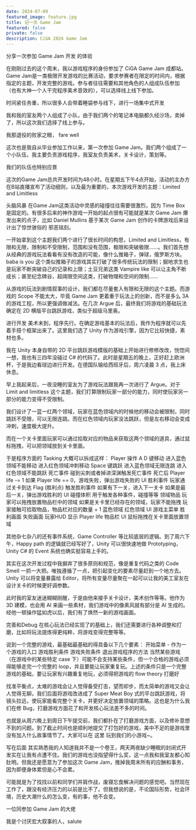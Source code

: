 ```yaml
---
date: 2024-07-09
featured_image: feature.jpg
title: 记一次 Game Jam
featured: false
private: false
description: CiGA 2024 Game Jam
---
```


分享一次参加 Game Jam 开发 的体验

在刚刚过去的这个周末，我以游戏程序的身份参加了 CiGA Game Jam 成都站。Game Jam是一类极限开发游戏的比赛活动，要求参赛者在限定的时间内，根据指定的主题，开发完整的游戏。参与者往往需要和其他角色的人组成队伍参加 （也有大神一个人干完程序美术音效的），可以选择线上线下参加。

时间紧任务重，所以很多人会带着睡袋参与线下，进行一场集中式开发

我和我的室友两个人组成了小队，由于我们两个的笔记本电脑都久经沙场，卖掉了，所以这次我们选择了线上参与。

我那退役的败家之眼， fare well

这次也是我自从毕业参加工作以来，第一次参加 Game Jam。我们两个组成了一个小队伍，我主要负责游戏程序，我室友负责美术，关卡设计，策划等。

我们的队伍也特别应景



这次的Game Jam总共开发时间为48小时。在星期五下午4点开始，活动的主办方在B站直播宣布了活动细则，以及最为重要的，本次游戏开发的主题：Limited and Limitless




头脑风暴
在Game Jam这类活动中灵感的碰撞往往需要很激烈，因为 Time Box 是固定的。有很多后来的神作游戏一开始的起点很有可能就是某次 Game Jam 爆发出来的点子，比如 Daniel Mullins 基于某次 Game Jam 创作的卡牌游戏后来设计出了惊世骇俗的 邪恶铭刻。

 一开始拿到这个主题我们两个进行了很长时间的构思，Limited and Limitless，有限和无限，限制和不受限制，范围和没有范围，极限和突破极限......。我们首先想从经典的游戏玩法看看有没有改造的可能，像什么推箱子，弹球，俄罗斯方块。baba is you 这个类似推箱子的游戏其实打破了很多传统玩法的限制；掘地求生也是玩家不断突破自己的记录和上限；土豆兄弟这类 Vampire like 可以让主角不断成长；甚至纪念碑谷，超阈限空间这类，打破物理和空间的限制......

从游戏的玩法到剧情叙事的设计，我们都在尽量套入有限和无限的这个主题。而游戏的 Scope 不能太大，毕竟 Game Jam 更着重于玩法上的创新，而不是多么 3A 的游戏工程，所以更强调做减法。在几次 Argue 后，最终我们将游戏的基础玩法确定在 2D 横版平台跳跃游戏，类似于超级马里奥。


进行开发
美术未到，程序先行。在确定游戏基本的玩法后，我作为程序就可以先着手搭个框架出来了。这里我们选了 Unity 作为游戏引擎，因为它比较快捷，素材也多。


我在 Unity 本身自带的 2D 平台跳跃游戏模版的基础上开始进行修修改改，恍惚间一想，我也有三四年没碰过 C# 的代码了。此时是星期五的晚上，正好赶上欧洲杯，于是我边看球边进行开发。在德国队输给西班牙后，周六凌晨 3 点，我上床休息。

早上我起来后，一夜没睡的室友为了游戏玩法跟我再一次进行了 Argue。对于 Limit and limitless 这个主题，我们打算限制玩家一部分的能力，同时使玩家另一部分的能力变得不受限制。

我们设计了一蓝一红两个领域，玩家在蓝色领域内的时候他的移动会被限制，同时跳跃不受限，可以无限连跳。而在红色领域内玩家没法跳跃，但是左右移动会变成冲刺，速度极大提升。

而在一个关卡里面玩家可以通过拾取对应的物品来获取这两个领域的道具，通过鼠标拖拽，可以把领域放到关卡里面。



于是程序方面的 Tasking 大概可以拆成这样：
Player 操作
A D 键移动
进入蓝色领域不能移动
进入红色领域冲刺移动
Space 键跳跃
进入蓝色领域无限连跳
进入红色领域不能跳跃
死亡事件
碰到尖刺或者掉进深渊触发死亡事件
死亡后 Player life -= 1
如果 Player life == 0，游戏失败，弹出游戏失败的 UI
胜利事件
玩家通过关卡到达 Flag (胜利点) 触发胜利事件
如果有下一关，进入下一关卡
如果是最后一关，弹出游戏胜利的 UI
碰撞体积
用于触发各种事件，碰撞等等
领域物品
玩家可以拖拽放置物品栏中的领域
如果是关卡里已经存在的领域，玩家不能拖拽
玩家接触可拾取物品，物品栏对应的数量 + 1
蓝色领域
红色领域
UI
游戏主菜单
胜利画面
失败画面
玩家HUD
显示 Player life
物品栏 UI
鼠标拖拽在关卡里面放置领域

其他杂七杂八的还有事件系统，Game Controller 等比较底层的逻辑。到了周六下午，Happy path 的逻辑就已经写好了，Unity 可以很快速地做 Prototyping，Unity C# 的 Event 系统也确实挺容易上手的。

其实在这次开发过程中我摒弃了很多原则和规范，像是重复代码之类的 Code Smell 一抓一大把。唯独遵循了一点，把引起变化的要素尽量赶到一个地方去。Unity 可以将变量暴露给 Editor，将所有变量尽量聚在一起可以让我的美工室友在设计关卡的时候更好调参数。

此时我的室友迷迷糊糊刚醒，于是由他来接手关卡设计，美术创作等等。他作为 3D 建模，也会用 AI 来画一些素材，我们游戏中的像素风就有部分是 AI 生成的。经他一顿操作猛如虎以后，我们有了焕然一新的游戏画面。




完善和Debug
在核心玩法已经实现了的基础上，我们还需要进行各种调整和打磨，比如将玩法提炼得更纯粹，将游戏变得完整等等。

说到一个完整的游戏，最基础最基础的得具备以下几个要素：
开始菜单 - 作为一个游戏的入口
游戏胜利条件
游戏失败条件
退出游戏程序的方法
当然某些游戏（在游戏中的某些特定 case 下）可能不会支持某些条件，但一个合格的游戏必须得能够走完一个完整的 loop，并且要能让玩家重复玩。上述的条件只是一个完整游戏的基础，要让玩家有兴趣重复地玩，必须得把游戏的 flow theory 打磨好

找准平衡点，太难的游戏会让人觉得备受打击，望而却步，而太简单的游戏又会让人觉得无聊。我们后面将游戏改进成了 Super Meat Boy 式的平台跳跃游戏，将镜头拉远，使玩家能看完整个关卡，并更好决定放置领域的策略。这也是为什么我们在修 Bug，打磨游戏方面花了和开发核心玩法差不多的时间。





也就是从周六晚上到周日下午提交前，我们都扑在了打磨游戏方面，以及修补意想不到的问题。到了截止时间也是顺利地提交了打包好的游戏，美中不足的是游戏里没有加入什么故事情节了。大家可以在 这里 玩到我们的小游戏~。


写在后面
其实熟悉我的人知道我并不是一个卷王，两天两夜缺少睡眠的封闭式开发实在让我有点遭不住。我们的游戏也没指望得什么奖，这一点我和我室友都心知肚明。但我还是愿意为了参加这次 Game Jam，推掉我周末所有的应酬和事务，因为即便身体累但是心不会累。

可能就是为了找找以前和同学们并肩作战，废寝忘食解决问题的感觉吧。当然现在工作了，跟没有经济压力的以前是比不了。但我想说的是，不论国际形势，社会环境，历史大潮什么的怎么变，有的事，他不会变。

一位同参加 Game Jam 的大佬

我是个讨厌宏大叙事的人，salute
